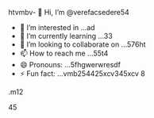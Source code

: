 htvmbv- 👋 Hi, I’m @verefacsedere54
- 👀 I’m interested in ...ad
- 🌱 I’m currently learning ...33
- 💞️ I’m looking to collaborate on ...576ht
- 📫 How to reach me ...55t4
- 😄 Pronouns: ...5fhgwerwresdf
- ⚡ Fun fact: ...vmb254425xcv345xcv
8
<!---52151sadqw
verefacsedere/verefacsedere is a ✨ special ✨ repository because its `README.md` (this file) appears on your GitHub profile.54
You can click the Preview link to take a look at59 your changes.12
--->.m12
45

